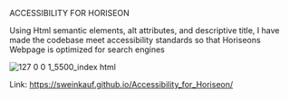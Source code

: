ACCESSIBILITY FOR HORISEON

Using Html semantic elements, alt attributes, and descriptive title, I have made the codebase meet accessibility standards so that Horiseons Webpage is optimized for search engines 

![127 0 0 1_5500_index html](https://user-images.githubusercontent.com/112744293/191164447-0a0e2dcb-c40d-4a33-9aa4-25795df461c5.png)

Link: https://sweinkauf.github.io/Accessibility_for_Horiseon/
